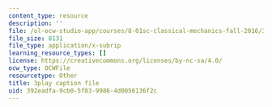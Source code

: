 ```yaml
---
content_type: resource
description: ''
file: /ol-ocw-studio-app/courses/8-01sc-classical-mechanics-fall-2016/392eadfa9cb05f8399864d0056136f2c_2guwjwIHmGg.vtt
file_size: 8131
file_type: application/x-subrip
learning_resource_types: []
license: https://creativecommons.org/licenses/by-nc-sa/4.0/
ocw_type: OCWFile
resourcetype: Other
title: 3play caption file
uid: 392eadfa-9cb0-5f83-9986-4d0056136f2c
---
```

